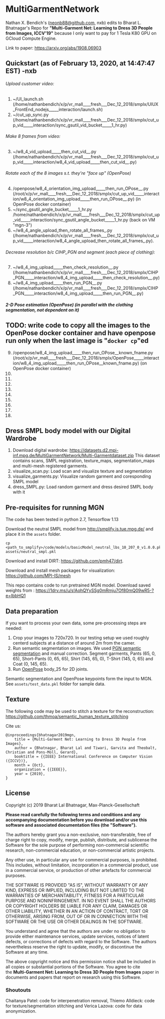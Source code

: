 # MultiGarmentNetwork
Nathan X. Bendich's (neonb88@github.com, nxb) edits to Bharat L. Bhatnagar's
Repo for **"Multi-Garment Net: Learning to Dress 3D People from Images, ICCV'19"**
because I only want to pay for 1 Tesla K80 GPU on GCloud Compute Engine.

Link to paper: https://arxiv.org/abs/1908.06903

## Quickstart (as of February 13, 2020, at 14:47:47 EST) -nxb

###### Upload customer video:
1.  ~/UI_launch.sh                          (/home/nathanbendich/x/p/vr_mall____fresh___Dec_12_2018/smplx/UIUX_FrontEnd_nodejs_____interaction/launch.sh)
2.  ~/cut_up_sync.py                        (/home/nathanbendich/x/p/vr_mall____fresh___Dec_12_2018/smplx/cut_up_vid_____interaction/sync_gsutil_vid_bucket_____1_hr.py)
###### Make 8 frames from video:
3.  ~/w8_4_vid_upload_____then_cut_vid__.py (/home/nathanbendich/x/p/vr_mall____fresh___Dec_12_2018/smplx/cut_up_vid_____interaction/w8_4_vid_upload_____then_cut_vid__.py)
###### Rotate each of the 8 images s.t. they're "face up" (OpenPose)
4.  /openpose/w8_4_orientation_img_upload_____then_run_OPose__.py (/root/x/p/vr_mall____fresh___Dec_12_2018/smplx/cut_up_vid_____interaction/w8_4_orientation_img_upload_____then_run_OPose__.py)                                             (in OpenPose docker container)
5.  ~/sync_gsutil_angle_bucket_____1_hr.py   /home/nathanbendich/x/p/vr_mall____fresh___Dec_12_2018/smplx/cut_up_vid_____interaction/sync_gsutil_angle_bucket_____1_hr.py      (back on VM "mgn-3")
6.  ~/w8_4_angle_upload_then_rotate_all_frames_.py (/home/nathanbendich/x/p/vr_mall____fresh___Dec_12_2018/smplx/cut_up_vid_____interaction/w8_4_angle_upload_then_rotate_all_frames_.py).
###### Decrease resolution b/c CIHP_PGN and segment (each piece of clothing):
7.  ~/w8_4_img_upload_____then_check_resolution__.py            (/home/nathanbendich/x/p/vr_mall____fresh___Dec_12_2018/smplx/CIHP_PGN_____interaction/w8_4_img_upload_____then_check_resolution__.py)
8.  ~/w8_4_img_upload_____then_run_PGN__.py                     (/home/nathanbendich/x/p/vr_mall____fresh___Dec_12_2018/smplx/CIHP_PGN_____interaction/w8_4_img_upload_____then_run_PGN__.py)
##### 2-D Pose estimation (OpenPose) (in parallel with the clothing segmentation, not dependent on it)
## TODO: write code to copy all the images to the OpenPose docker container and have openpose run only when the last image is "`docker cp`"ed
9.  /openpose/w8_4_img_upload_____then_run_OPose__known_fname.py (/root/x/p/vr_mall____fresh___Dec_12_2018/smplx/OpenPose_____interaction/w8_4_img_upload_____then_run_OPose__known_fname.py)     (on OpenPose docker container)
10.
11.
12.
13.
14.
15.
16.
17.
18.


## Dress SMPL body model with our Digital Wardrobe

1. Download digital wardrobe: https://datasets.d2.mpi-inf.mpg.de/MultiGarmentNetwork/Multi-Garmentdataset.zip
This dataset contains scans, SMPL registration, texture_maps, segmentation_maps and multi-mesh registered garments.
2. visualize_scan.py: Load scan and visualize texture and segmentation
3. visualize_garments.py: Visualize random garment and coresponding SMPL model
4. dress_SMPL.py: Load random garment and dress desired SMPL body with it


## Pre-requisites for running MGN
The code has been tested in python 2.7, Tensorflow 1.13

Download the neutral SMPL model from http://smplify.is.tue.mpg.de/ and place it in the `assets` folder.
```
cp <path_to_smplify>/code/models/basicModel_neutral_lbs_10_207_0_v1.0.0.pkl assets/neutral_smpl.pkl
```

Download and install DIRT: https://github.com/pmh47/dirt.

Download and install mesh packages for visualization: https://github.com/MPI-IS/mesh

This repo contains code to run pretrained MGN model.
Download saved weights from : https://1drv.ms/u/s!AohQYySSg0mRmju7Of80mQ09wR5-?e=IbbHQ1

## Data preparation

If you want to process your own data, some pre-processing steps are needed:

1. Crop your images to 720x720. In our testing setup we used roughly centerd subjects at a distance of around 2m from the camer.
2. Run semantic segmentation on images. We used [PGN semantic segmentation](https://github.com/Engineering-Course/CIHP_PGN) and manual correction. Segment garments, Pants (65, 0, 65), Short-Pants (0, 65, 65), Shirt (145, 65, 0), T-Shirt (145, 0, 65) and Coat (0, 145, 65).
3. Run [OpenPose](https://github.com/CMU-Perceptual-Computing-Lab/openpose) body_25 for 2D joints.

Semantic segmentation and OpenPose keypoints form the input to MGN. See `assets/test_data.pkl` folder for sample data.

## Texture

The following code may be used to stitch a texture for the reconstruction: https://github.com/thmoa/semantic_human_texture_stitching

Cite us:
```
@inproceedings{bhatnagar2019mgn,
    title = {Multi-Garment Net: Learning to Dress 3D People from Images},
    author = {Bhatnagar, Bharat Lal and Tiwari, Garvita and Theobalt, Christian and Pons-Moll, Gerard},
    booktitle = {{IEEE} International Conference on Computer Vision ({ICCV})},
    month = {Oct},
    organization = {{IEEE}},
    year = {2019},
}
```

## License

Copyright (c) 2019 Bharat Lal Bhatnagar, Max-Planck-Gesellschaft

**Please read carefully the following terms and conditions and any accompanying documentation before you download and/or use this software and associated documentation files (the "Software").**

The authors hereby grant you a non-exclusive, non-transferable, free of charge right to copy, modify, merge, publish, distribute, and sublicense the Software for the sole purpose of performing non-commercial scientific research, non-commercial education, or non-commercial artistic projects.

Any other use, in particular any use for commercial purposes, is prohibited. This includes, without limitation, incorporation in a commercial product, use in a commercial service, or production of other artefacts for commercial purposes.

THE SOFTWARE IS PROVIDED "AS IS", WITHOUT WARRANTY OF ANY KIND, EXPRESS OR IMPLIED, INCLUDING BUT NOT LIMITED TO THE WARRANTIES OF MERCHANTABILITY, FITNESS FOR A PARTICULAR PURPOSE AND NONINFRINGEMENT. IN NO EVENT SHALL THE AUTHORS OR COPYRIGHT HOLDERS BE LIABLE FOR ANY CLAIM, DAMAGES OR OTHER LIABILITY, WHETHER IN AN ACTION OF CONTRACT, TORT OR OTHERWISE, ARISING FROM, OUT OF OR IN CONNECTION WITH THE SOFTWARE OR THE USE OR OTHER DEALINGS IN THE SOFTWARE.

You understand and agree that the authors are under no obligation to provide either maintenance services, update services, notices of latent defects, or corrections of defects with regard to the Software. The authors nevertheless reserve the right to update, modify, or discontinue the Software at any time.

The above copyright notice and this permission notice shall be included in all copies or substantial portions of the Software. You agree to cite the **Multi-Garment Net: Learning to Dress 3D People from Images** paper in documents and papers that report on research using this Software.


### Shoutouts

Chaitanya Patel: code for interpenetration removal, Thiemo Alldieck: code for texture/segmentation
stitching and Verica Lazova: code for data anonymization.
